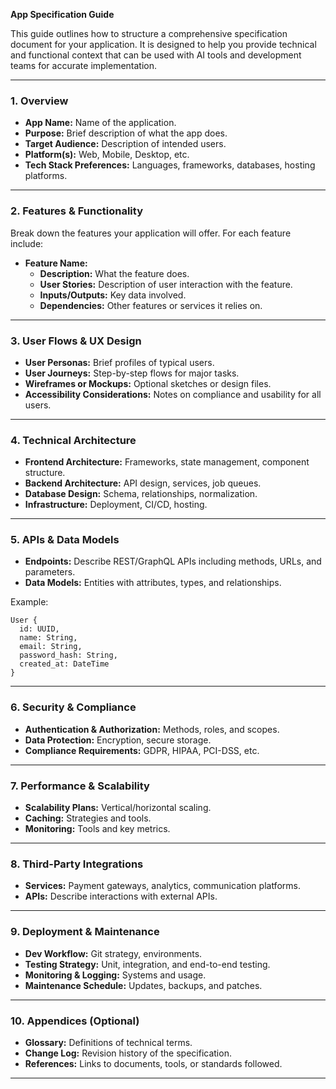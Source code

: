**App Specification Guide**

This guide outlines how to structure a comprehensive specification document for your application. It is designed to help you provide technical and functional context that can be used with AI tools and development teams for accurate implementation.

---

### 1. Overview

- **App Name:** Name of the application.
- **Purpose:** Brief description of what the app does.
- **Target Audience:** Description of intended users.
- **Platform(s):** Web, Mobile, Desktop, etc.
- **Tech Stack Preferences:** Languages, frameworks, databases, hosting platforms.

---

### 2. Features & Functionality

Break down the features your application will offer. For each feature include:

- **Feature Name:**
  - **Description:** What the feature does.
  - **User Stories:** Description of user interaction with the feature.
  - **Inputs/Outputs:** Key data involved.
  - **Dependencies:** Other features or services it relies on.

---

### 3. User Flows & UX Design

- **User Personas:** Brief profiles of typical users.
- **User Journeys:** Step-by-step flows for major tasks.
- **Wireframes or Mockups:** Optional sketches or design files.
- **Accessibility Considerations:** Notes on compliance and usability for all users.

---

### 4. Technical Architecture

- **Frontend Architecture:** Frameworks, state management, component structure.
- **Backend Architecture:** API design, services, job queues.
- **Database Design:** Schema, relationships, normalization.
- **Infrastructure:** Deployment, CI/CD, hosting.

---

### 5. APIs & Data Models

- **Endpoints:** Describe REST/GraphQL APIs including methods, URLs, and parameters.
- **Data Models:** Entities with attributes, types, and relationships.

Example:

```
User {
  id: UUID,
  name: String,
  email: String,
  password_hash: String,
  created_at: DateTime
}
```

---

### 6. Security & Compliance

- **Authentication & Authorization:** Methods, roles, and scopes.
- **Data Protection:** Encryption, secure storage.
- **Compliance Requirements:** GDPR, HIPAA, PCI-DSS, etc.

---

### 7. Performance & Scalability

- **Scalability Plans:** Vertical/horizontal scaling.
- **Caching:** Strategies and tools.
- **Monitoring:** Tools and key metrics.

---

### 8. Third-Party Integrations

- **Services:** Payment gateways, analytics, communication platforms.
- **APIs:** Describe interactions with external APIs.

---

### 9. Deployment & Maintenance

- **Dev Workflow:** Git strategy, environments.
- **Testing Strategy:** Unit, integration, and end-to-end testing.
- **Monitoring & Logging:** Systems and usage.
- **Maintenance Schedule:** Updates, backups, and patches.

---

### 10. Appendices (Optional)

- **Glossary:** Definitions of technical terms.
- **Change Log:** Revision history of the specification.
- **References:** Links to documents, tools, or standards followed.

---
